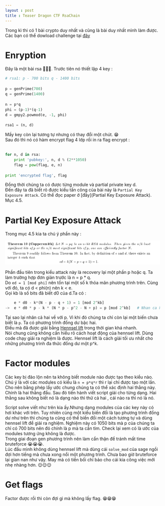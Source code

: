 ```yaml
---
layout : post 
title : Teaser Dragon CTF RsaChain 
--- 
```


Trong kì thi có 1 bài crypto duy nhất và cũng là bài duy nhất mình làm được.  Các bạn có thể dowload challenge tại [đây](https://github.com/hacmao/hacmao.github.io/tree/master/Crypto/ctf/teaser_dragon)

# Enryption  

Đây là một bài rsa 😬😬😬. Trước tiên nó thiết lập 4 key :  

```python
# rsa1: p - 700 bits q - 1400 bits

p = genPrime(700)
q = genPrime(1400)

n = p*q
phi = (p-1)*(q-1)
d = gmpy2.powmod(e, -1, phi)

rsa1 = (n, d)
``` 

Mấy key còn lại tương tự nhưng có thay đổi một chút. 😁  
Sau đó thì nó có hàm encrypt flag 4 lớp rồi in ra flag encrypt :  

```python 

for n, d in rsa:
    print 'pubkey:', n, d % (2**1050)
    flag = pow(flag, e, n)

print 'encrypted flag', flag
``` 
Đồng thời chúng ta có được từng module và partial private key d.  
Đến đây ta đã biết rõ được kiểu tấn công của bài này là ```Partial Key Exposure Attack```. Có thể đọc paper ở [đây](Partial Key Exposure Attack). Mục 4.5.   

# Partial Key Exposure Attack 

Trong mục 4.5 kia ta chú ý phần này :  

![](/Crypto/ctf/teaser_dragon/hinh1.PNG)  

Phần đầu tiên trong kiểu attack này là recovery lại một phần p hoặc q. Ta làm trường hợp đơn giản trước là n = p * q.  
Do ```ed = 1 [mod phi]``` nên tồn tại một số k thỏa mãn phương trình trên. Cùng với đó, ta có d < phi(n) nên k < e.  
Gọi kb là số bits đã biết d0 của d.Ta có :  

```python
    e * d0 - k*(N - p - q + 1) = 1 [mod 2^kb] 
->  e * d0 * p - k * (N * p - p^2 - N + p) = p [mod 2^kb]   # Nhan ca hai ve voi p 
```

Tại sao lại nhân cả hai về với p. Vì khi đó chúng ta chỉ còn lại một biến chưa biết là ```p```. Ta có phương trình đồng dư bậc hai.  
Điều mà đã được giải bằng [Hennsel lift](https://github.com/gmossessian/Hensel) trong thời gian khá nhanh.  
Nói chung cũng không cần hiểu rõ cách hoạt động của hennsel lift. Dùng code chạy giải ra nghiệm là được. Hennsel lift là cách giải tối ưu nhất cho những phương trình đa thức đồng dư một p^k.  

# Factor modules  

Các key bị đảo lộn nên ta không biết module nào được tạo theo kiểu nào. Chú ý là với các modules có kiểu là ```n = p*q*r``` thì r lại chỉ được tạo một lần. Cho nên bằng phép lấy ước chung chúng ta có thể xác định hai thằng này. Chính là hai thằng đầu. Sau đó tiến hành viết script giải cho từng dạng. Hai thằng sau không biết nó là dạng nào thì thử cả hai , cái nào ra thì nó là nó.  

Script solve viết như trên kia ấy.Nhưng dạng modules của các key này có hơi khác với trên. Tuy nhiên cùng một kiểu biến đổi là tạo phương trình đồng dư như trên thì chúng ta cũng có thể biến đổi một cách tương tự và dùng hennsel lift để giải ra nghiệm. Nghiệm này có 1050 bits mà p của chúng ta chỉ có 700 bits nên đó chính là p mà ta cần tìm. Check lại xem có là ước của modules tương ứng không là được.   
Trong giai đoạn gen phương trình nên làm cẩn thận để tránh mất time bruteforce 😭😭😭.   
Lúc đầu mình không dùng hennsel lift mà dùng cái ```solve_mod``` của sage ngồi đợi hơn tiếng mà chưa xong nổi một phương trình. Chưa bao giờ bruteforce lại gian nan như vậy. May mà có tiền bối chỉ bảo cho cái kia công việc mới nhẹ nhàng hơn. 😌😌😌   

# Get flags  
Factor được rồi thì còn đợi gì mà không lấy flag.  😁😁😁  



